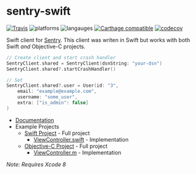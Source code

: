# sentry-swift

[![Travis](https://img.shields.io/travis/getsentry/sentry-swift.svg?maxAge=2592000)](https://travis-ci.org/getsentry/sentry-swift)
![platforms](https://img.shields.io/badge/platforms-iOS%20%7C%20tvOS%20%7C%20OSX-333333.svg)
![langauges](https://img.shields.io/badge/languages-Swift%20%7C%20ObjC-333333.svg)
[![Carthage compatible](https://img.shields.io/badge/Carthage-compatible-4BC51D.svg?style=flat)](https://github.com/Carthage/Carthage)
[![codecov](https://codecov.io/gh/getsentry/sentry-swift/branch/master/graph/badge.svg)](https://codecov.io/gh/getsentry/sentry-swift)

Swift client for [Sentry](https://www.getsentry.com/welcome/). This client was writen in Swift but works with both Swift *and* Objective-C projects.

```swift
// Create client and start crash handler
SentryClient.shared = SentryClient(dsnString: "your-dsn")
SentryClient.shared?.startCrashHandler()

// Set 
SentryClient.shared?.user = User(id: "3",
	email: "example@example.com",
	username: "some_user",
	extra: ["is_admin": false]
)
```

- [Documentation](https://docs.sentry.io/clients/cocoa/)
- Example Projects
  - [Swift Project](/Examples/SwiftExample) - Full project
    - [ViewController.swift](/Examples/SwiftExample/SwiftExample/ViewController.swift) - Implementation
  - [Objective-C Project](/Examples/ObjCExample) - Full project
    - [ViewController.m](/Examples/ObjCExample/ObjCExample/ViewController.m) - Implementation

*Note: Requires Xcode 8*
